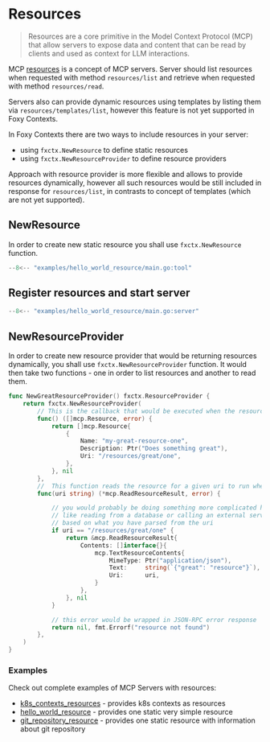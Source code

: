 # Resources

> Resources are a core primitive in the Model Context Protocol (MCP) that allow servers to expose data and content that can be read by clients and used as context for LLM interactions.

MCP [resources](https://modelcontextprotocol.io/docs/concepts/resources) is a concept of MCP servers. Server should list resources when requested with method `resources/list` and retrieve when requested with method `resources/read`.

Servers also can provide dynamic resources using templates by listing them via `resources/templates/list`, however this feature is not yet supported in Foxy Contexts.

In Foxy Contexts there are two ways to include resources in your server:

- using `fxctx.NewResource` to define static resources
- using `fxctx.NewResourceProvider` to define resource providers

Approach with resource provider is more flexible and allows to provide resources dynamically, however all such resources would be still included in response for `resources/list`, in contrasts to concept of templates (which are not yet supported).

## NewResource

In order to create new static resource you shall use `fxctx.NewResource` function.

```go
--8<-- "examples/hello_world_resource/main.go:tool"
```

## Register resources and start server


```go
--8<-- "examples/hello_world_resource/main.go:server"
```

## NewResourceProvider

In order to create new resource provider that would be returning resources dynamically, you shall use `fxctx.NewResourceProvider` function. It would then take two functions - one in order to list resources and another to read them.

```go
func NewGreatResourceProvider() fxctx.ResourceProvider {
    return fxctx.NewResourceProvider(
        // This is the callback that would be executed when the resources/list is requested:
        func() ([]mcp.Resource, error) {
            return []mcp.Resource{
                {
                    Name: "my-great-resource-one",
                    Description: Ptr("Does something great"),
                    Uri: "/resources/great/one",
                },
            }, nil
        },
        //  This function reads the resource for a given uri to run when resources/read is requested:
		func(uri string) (*mcp.ReadResourceResult, error) {

            // you would probably be doing something more complicated here
            // like reading from a database or calling an external service
            // based on what you have parsed from the uri
            if uri == "/resources/great/one" {
                return &mcp.ReadResourceResult{
                    Contents: []interface{}{
                        mcp.TextResourceContents{
                            MimeType: Ptr("application/json"),
                            Text:     string(`{"great": "resource"}`),
                            Uri:      uri,
                        }
                    },
                }, nil
            }

            // this error would be wrapped in JSON-RPC error response
            return nil, fmt.Errorf("resource not found")
        },
    )
}
```

### Examples

Check out complete examples of MCP Servers with resources:

- [k8s_contexts_resources](https://github.com/strowk/foxy-contexts/tree/main/examples/k8s_contexts_resources) - provides k8s contexts as resources
- [hello_world_resource](https://github.com/strowk/foxy-contexts/tree/main/examples/hello_world_resource) - provides one static very simple resource
- [git_repository_resource](https://github.com/strowk/foxy-contexts/tree/main/examples/hello_world_resource) - provides one static resource with information about git repository
